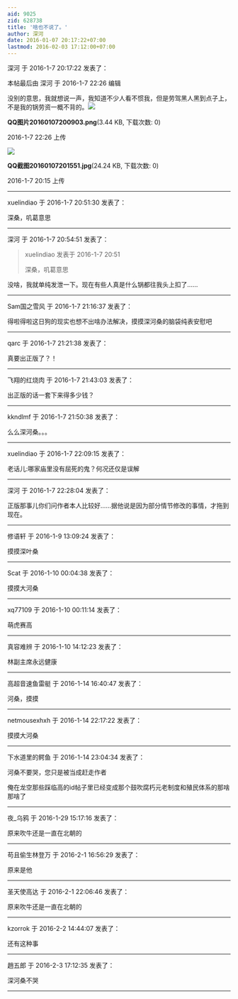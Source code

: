```yaml
---
aid: 9025
zid: 628738
title: '啥也不说了。'
author: 深河
date: 2016-01-07 20:17:22+07:00
lastmod: 2016-02-03 17:12:00+07:00
---
```


深河 于 2016-1-7 20:17:22 发表了：

本帖最后由 深河 于 2016-1-7 22:26 编辑 

没别的意思，我就想说一声，我知道不少人看不惯我，但是劳驾黑人黑到点子上，不是我的锅劳资一概不背的。![](https://cdn.jsdelivr.net/gh/lzjluzijie/beichao@main/img/222617rrpccp7cz99cucz1.png)



**QQ图片20160107200903.png**(3.44 KB, 下载次数: 0)



2016-1-7 22:26 上传



![](https://cdn.jsdelivr.net/gh/lzjluzijie/beichao@main/img/201514jz7rraezle1cai7d.jpg)



**QQ截图20160107201551.jpg**(24.24 KB, 下载次数: 0)



2016-1-7 20:15 上传

---------

xuelindiao 于 2016-1-7 20:51:30 发表了：

深桑，叽葛意思

---------

深河 于 2016-1-7 20:54:51 发表了：

> xuelindiao 发表于 2016-1-7 20:51
> 
> 深桑，叽葛意思



没啥，我就单纯发泄一下。现在有些人真是什么锅都往我头上扣了……

---------

Sam国之雪风 于 2016-1-7 21:16:37 发表了：

得啦得啦这日狗的现实也想不出啥办法解决，摸摸深河桑的脑袋纯表安慰吧

---------

qarc 于 2016-1-7 21:21:38 发表了：

真要出正版了？！

---------

飞翔的红烧肉 于 2016-1-7 21:43:03 发表了：

出正版的话一套下来得多少钱？

---------

kkndlmf 于 2016-1-7 21:50:38 发表了：

么么深河桑。。。

---------

xuelindiao 于 2016-1-7 22:09:15 发表了：

老话儿:哪家庙里没有屈死的鬼？何况还仅是误解

---------

深河 于 2016-1-7 22:28:04 发表了：

正版那事儿你们问作者本人比较好……据他说是因为部分情节修改的事情，才拖到现在。

---------

修语轩 于 2016-1-9 13:09:24 发表了：

摸摸深叶桑

---------

Scat 于 2016-1-10 00:04:38 发表了：

摸摸大河桑

---------

xq77109 于 2016-1-10 00:11:14 发表了：

萌虎赛高

---------

真容难辨 于 2016-1-10 14:12:23 发表了：

林副主席永远健康

---------

高超音速鱼雷艇 于 2016-1-14 16:40:47 发表了：

河桑，摸摸

---------

netmousexhxh 于 2016-1-14 22:17:22 发表了：

摸摸大河桑

---------

下水道里的鳄鱼 于 2016-1-14 23:04:34 发表了：

河桑不要哭，您只是被当成赶走作者

俺在龙空那些踩临高的id帖子里已经变成那个鼓吹腐朽元老制度和殖民体系的那啥那啥了

---------

夜_乌鸦 于 2016-1-29 15:17:16 发表了：

原来吹牛还是一直在北朝的

---------

苟且偷生林登万 于 2016-2-1 16:56:29 发表了：

原来是他

---------

圣天使高达 于 2016-2-1 22:06:46 发表了：

原来吹牛还是一直在北朝的

---------

kzorrok 于 2016-2-2 14:44:07 发表了：

还有这种事

---------

趙五郎 于 2016-2-3 17:12:35 发表了：

深河桑不哭

---------

